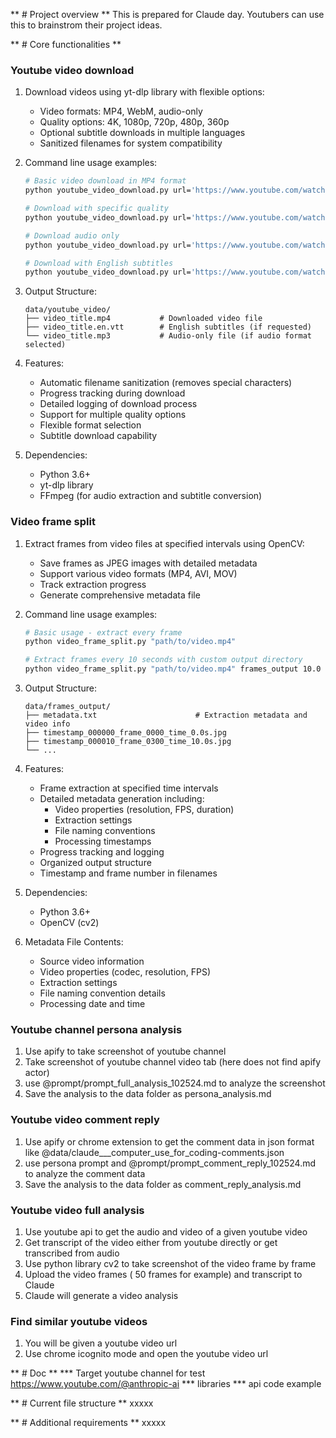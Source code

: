 ** # Project overview **
This is prepared for Claude day. Youtubers can use this to brainstrom their project ideas.


** # Core functionalities **

### Youtube video download
1. Download videos using yt-dlp library with flexible options:
   - Video formats: MP4, WebM, audio-only
   - Quality options: 4K, 1080p, 720p, 480p, 360p
   - Optional subtitle downloads in multiple languages
   - Sanitized filenames for system compatibility

2. Command line usage examples:
   ```bash
   # Basic video download in MP4 format
   python youtube_video_download.py url='https://www.youtube.com/watch?v=VIDEO_ID'

   # Download with specific quality
   python youtube_video_download.py url='https://www.youtube.com/watch?v=VIDEO_ID' quality='720p'

   # Download audio only
   python youtube_video_download.py url='https://www.youtube.com/watch?v=VIDEO_ID' format='audio'

   # Download with English subtitles
   python youtube_video_download.py url='https://www.youtube.com/watch?v=VIDEO_ID' subtitles='en'
   ```

3. Output Structure:
   ```
   data/youtube_video/
   ├── video_title.mp4           # Downloaded video file
   ├── video_title.en.vtt        # English subtitles (if requested)
   └── video_title.mp3           # Audio-only file (if audio format selected)
   ```

4. Features:
   - Automatic filename sanitization (removes special characters)
   - Progress tracking during download
   - Detailed logging of download process
   - Support for multiple quality options
   - Flexible format selection
   - Subtitle download capability

5. Dependencies:
   - Python 3.6+
   - yt-dlp library
   - FFmpeg (for audio extraction and subtitle conversion)

### Video frame split
1. Extract frames from video files at specified intervals using OpenCV:
   - Save frames as JPEG images with detailed metadata
   - Support various video formats (MP4, AVI, MOV)
   - Track extraction progress
   - Generate comprehensive metadata file

2. Command line usage examples:
   ```bash
   # Basic usage - extract every frame
   python video_frame_split.py "path/to/video.mp4"

   # Extract frames every 10 seconds with custom output directory
   python video_frame_split.py "path/to/video.mp4" frames_output 10.0
   ```

3. Output Structure:
   ```
   data/frames_output/
   ├── metadata.txt                      # Extraction metadata and video info
   ├── timestamp_000000_frame_0000_time_0.0s.jpg
   ├── timestamp_000010_frame_0300_time_10.0s.jpg
   └── ...
   ```

4. Features:
   - Frame extraction at specified time intervals
   - Detailed metadata generation including:
     - Video properties (resolution, FPS, duration)
     - Extraction settings
     - File naming conventions
     - Processing timestamps
   - Progress tracking and logging
   - Organized output structure
   - Timestamp and frame number in filenames

5. Dependencies:
   - Python 3.6+
   - OpenCV (cv2)

6. Metadata File Contents:
   - Source video information
   - Video properties (codec, resolution, FPS)
   - Extraction settings
   - File naming convention details
   - Processing date and time



### Youtube channel persona analysis
1. Use apify to take screenshot of youtube channel
2. Take screenshot of youtube channel video tab (here does not find apify actor)
3. use @prompt/prompt_full_analysis_102524.md to analyze the screenshot
4. Save the analysis to the data folder as persona_analysis.md

### Youtube video comment reply
1. Use apify or chrome extension to get the comment data in json format like @data/claude___computer_use_for_coding-comments.json
2. use persona prompt and @prompt/prompt_comment_reply_102524.md to analyze the comment data
3. Save the analysis to the data folder as comment_reply_analysis.md

### Youtube video full analysis
1. Use youtube api to get the audio and video of a given youtube video
2. Get transcript of the video either from youtube directly or get transcribed from audio
3. Use python library cv2 to take screenshot of the video frame by frame
4. Upload the video frames ( 50 frames for example) and transcript to Claude
5. Claude will generate a video analysis

### Find similar youtube videos
1. You will be given a youtube video url
2. Use chrome icognito mode and open the youtube video url



** # Doc **
*** Target youtube channel for test
https://www.youtube.com/@anthropic-ai
*** libraries
*** api code example

** # Current file structure **
xxxxx

** # Additional requirements **
xxxxx